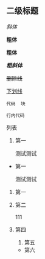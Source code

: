##     二级标题

*斜体*

**粗体**

__粗体__

***粗斜体***

~~删除线~~

<u>下划线</u>

```
代码  块
```

`行内代码`

列表

1. 第一

   测试测试

* 第一

  测试测试

1. 第一

2. 第二

   111

4. 第四

    1. 第五

    * 第六
